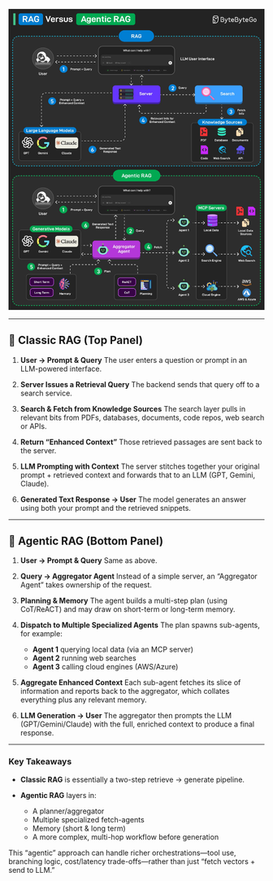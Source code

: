 ![RAG vs Agentic RAG](/assets/RAG_vs_AgentincRAG.jpeg "RAG vs Agentic RAG")

---

## 🔹 Classic RAG (Top Panel)

1. **User → Prompt & Query**
   The user enters a question or prompt in an LLM-powered interface.

2. **Server Issues a Retrieval Query**
   The backend sends that query off to a search service.

3. **Search & Fetch from Knowledge Sources**
   The search layer pulls in relevant bits from PDFs, databases, documents, code repos, web search or APIs.

4. **Return “Enhanced Context”**
   Those retrieved passages are sent back to the server.

5. **LLM Prompting with Context**
   The server stitches together your original prompt + retrieved context and forwards that to an LLM (GPT, Gemini, Claude).

6. **Generated Text Response → User**
   The model generates an answer using both your prompt and the retrieved snippets.

---

## 🔹 Agentic RAG (Bottom Panel)

1. **User → Prompt & Query**
   Same as above.

2. **Query → Aggregator Agent**
   Instead of a simple server, an “Aggregator Agent” takes ownership of the request.

3. **Planning & Memory**
   The agent builds a multi-step plan (using CoT/ReACT) and may draw on short-term or long-term memory.

4. **Dispatch to Multiple Specialized Agents**
   The plan spawns sub-agents, for example:

   * **Agent 1** querying local data (via an MCP server)
   * **Agent 2** running web searches
   * **Agent 3** calling cloud engines (AWS/Azure)

5. **Aggregate Enhanced Context**
   Each sub-agent fetches its slice of information and reports back to the aggregator, which collates everything plus any relevant memory.

6. **LLM Generation → User**
   The aggregator then prompts the LLM (GPT/Gemini/Claude) with the full, enriched context to produce a final response.

---

### Key Takeaways

* **Classic RAG** is essentially a two-step retrieve → generate pipeline.
* **Agentic RAG** layers in:

  * A planner/aggregator
  * Multiple specialized fetch-agents
  * Memory (short & long term)
  * A more complex, multi-hop workflow before generation

This “agentic” approach can handle richer orchestrations—tool use, branching logic, cost/latency trade-offs—rather than just “fetch vectors + send to LLM.”
